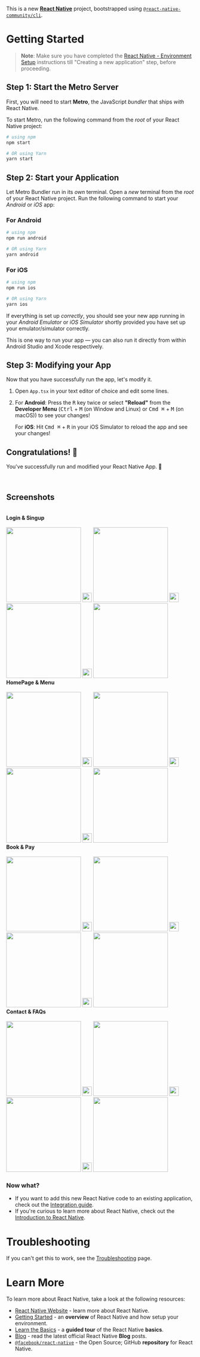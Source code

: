 This is a new [**React Native**](https://reactnative.dev) project, bootstrapped using [`@react-native-community/cli`](https://github.com/react-native-community/cli).

# Getting Started

>**Note**: Make sure you have completed the [React Native - Environment Setup](https://reactnative.dev/docs/environment-setup) instructions till "Creating a new application" step, before proceeding.

## Step 1: Start the Metro Server

First, you will need to start **Metro**, the JavaScript _bundler_ that ships _with_ React Native.

To start Metro, run the following command from the _root_ of your React Native project:

```bash
# using npm
npm start

# OR using Yarn
yarn start
```

## Step 2: Start your Application

Let Metro Bundler run in its _own_ terminal. Open a _new_ terminal from the _root_ of your React Native project. Run the following command to start your _Android_ or _iOS_ app:

### For Android

```bash
# using npm
npm run android

# OR using Yarn
yarn android
```

### For iOS

```bash
# using npm
npm run ios

# OR using Yarn
yarn ios
```

If everything is set up _correctly_, you should see your new app running in your _Android Emulator_ or _iOS Simulator_ shortly provided you have set up your emulator/simulator correctly.

This is one way to run your app — you can also run it directly from within Android Studio and Xcode respectively.

## Step 3: Modifying your App

Now that you have successfully run the app, let's modify it.

1. Open `App.tsx` in your text editor of choice and edit some lines.
2. For **Android**: Press the <kbd>R</kbd> key twice or select **"Reload"** from the **Developer Menu** (<kbd>Ctrl</kbd> + <kbd>M</kbd> (on Window and Linux) or <kbd>Cmd ⌘</kbd> + <kbd>M</kbd> (on macOS)) to see your changes!

   For **iOS**: Hit <kbd>Cmd ⌘</kbd> + <kbd>R</kbd> in your iOS Simulator to reload the app and see your changes!

## Congratulations! :tada:

You've successfully run and modified your React Native App. :partying_face:

<br>

## Screenshots
<br>
 <b>Login & Singup</b>
<div style="display: inline-block;">
   <br>
    <img src="ScreenShots/logsin.jpg" width=200>
    <img src="ScreenShots/Whitespacer.jpg" width="25">
    <img src="ScreenShots/Loginsucc.jpg" width=200>
   <img src="ScreenShots/Whitespacer.jpg" width="25">
    <img src="ScreenShots/signsup.jpg" width=200>
   <img src="ScreenShots/Whitespacer.jpg" width="25">
    <img src="ScreenShots/Singupsuccessfull.jpg" width=200>
</div>
<b>HomePage & Menu</b>
<div style="display: inline-block;">
   <br>
    <img src="ScreenShots/Menu.jpg" width=200>
    <img src="ScreenShots/Whitespacer.jpg" width="25">
    <img src="ScreenShots/Home.jpg" width=200>
   <img src="ScreenShots/Whitespacer.jpg" width="25">
    <img src="ScreenShots/whereTo.jpg" width=200>
   <img src="ScreenShots/Whitespacer.jpg" width="25">
    <img src="ScreenShots/SearchingDriver.jpg" width=200>
</div>
<b>Book & Pay</b>
<div style="display: inline-block;">
   <br>
    <img src="ScreenShots/Pay.jpg" width=200>
    <img src="ScreenShots/Whitespacer.jpg" width="25">
    <img src="ScreenShots/succpay.jpg" width=200>
   <img src="ScreenShots/Whitespacer.jpg" width="25">
    <img src="ScreenShots/Arriving.jpg" width=200>
   <img src="ScreenShots/Whitespacer.jpg" width="25">
    <img src="ScreenShots/Chat.jpg" width=200>
</div>
<b>Contact & FAQs</b>
<div style="display: inline-block;">
   <br>
    <img src="ScreenShots/Call.jpg" width=200>
    <img src="ScreenShots/Whitespacer.jpg" width="25">
    <img src="ScreenShots/Rating.jpg" width=200>
   <img src="ScreenShots/Whitespacer.jpg" width="25">
    <img src="ScreenShots/FAQs.jpg" width=200>
   <img src="ScreenShots/Whitespacer.jpg" width="25">
    <img src="ScreenShots/Settings.jpg" width=200>
</div>





### Now what?

- If you want to add this new React Native code to an existing application, check out the [Integration guide](https://reactnative.dev/docs/integration-with-existing-apps).
- If you're curious to learn more about React Native, check out the [Introduction to React Native](https://reactnative.dev/docs/getting-started).

# Troubleshooting

If you can't get this to work, see the [Troubleshooting](https://reactnative.dev/docs/troubleshooting) page.

# Learn More

To learn more about React Native, take a look at the following resources:

- [React Native Website](https://reactnative.dev) - learn more about React Native.
- [Getting Started](https://reactnative.dev/docs/environment-setup) - an **overview** of React Native and how setup your environment.
- [Learn the Basics](https://reactnative.dev/docs/getting-started) - a **guided tour** of the React Native **basics**.
- [Blog](https://reactnative.dev/blog) - read the latest official React Native **Blog** posts.
- [`@facebook/react-native`](https://github.com/facebook/react-native) - the Open Source; GitHub **repository** for React Native.
